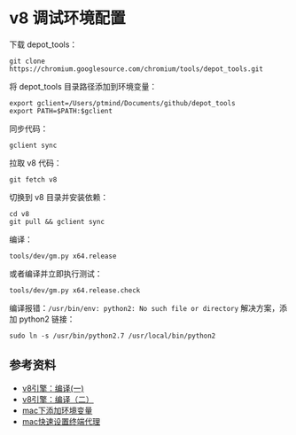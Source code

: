 # v8 调试环境配置
下载 depot_tools：
```
git clone https://chromium.googlesource.com/chromium/tools/depot_tools.git
```
将 depot_tools 目录路径添加到环境变量：
```
export gclient=/Users/ptmind/Documents/github/depot_tools
export PATH=$PATH:$gclient
```
同步代码：
```
gclient sync
```
拉取 v8 代码：
```
git fetch v8
```
切换到 v8 目录并安装依赖：
```
cd v8
git pull && gclient sync
```
编译：
```
tools/dev/gm.py x64.release
```
或者编译并立即执行测试：
```
tools/dev/gm.py x64.release.check
```
编译报错：`/usr/bin/env: python2: No such file or directory` 解决方案，添加 python2 链接：
```
sudo ln -s /usr/bin/python2.7 /usr/local/bin/python2
```

## 参考资料
* [v8引擎：编译(一)](https://segmentfault.com/a/1190000023231568)
* [v8引擎：编译（二）](https://segmentfault.com/a/1190000023265684)
* [mac下添加环境变量](https://juejin.cn/post/6844903885727858701)
* [mac快速设置终端代理](https://www.jianshu.com/p/db3964292b1c)